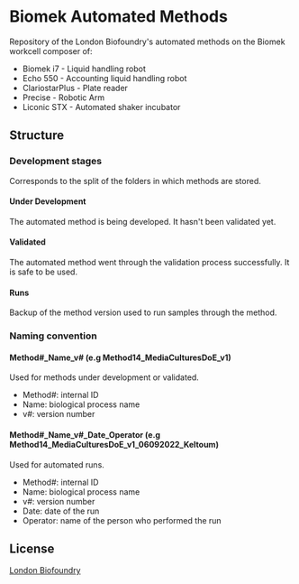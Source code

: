 # Biomek Automated Methods

Repository of the London Biofoundry's automated methods on the Biomek workcell composer of:

* Biomek i7 - Liquid handling robot
* Echo 550 - Accounting liquid handling robot
* ClariostarPlus - Plate reader 
* Precise - Robotic Arm
* Liconic STX - Automated shaker incubator

## Structure

### Development stages 

Corresponds to the split of the folders in which methods are stored. 

#### Under Development

The automated method is being developed. It hasn't been validated yet. 

#### Validated 

The automated method went through the validation process successfully. It is safe to be used. 

#### Runs 

Backup of the method version used to run samples through the method. 

### Naming convention 

#### Method#_Name_v# (e.g Method14_MediaCulturesDoE_v1)

Used for methods under development or validated. 

* Method#: internal ID 
* Name: biological process name 
* v#: version number 

#### Method#_Name_v#_Date_Operator (e.g Method14_MediaCulturesDoE_v1_06092022_Keltoum) 

Used for automated runs. 

* Method#: internal ID 
* Name: biological process name 
* v#: version number 
* Date: date of the run
* Operator: name of the person who performed the run 

## License

[London Biofoundry](https://www.londonbiofoundry.org/)
